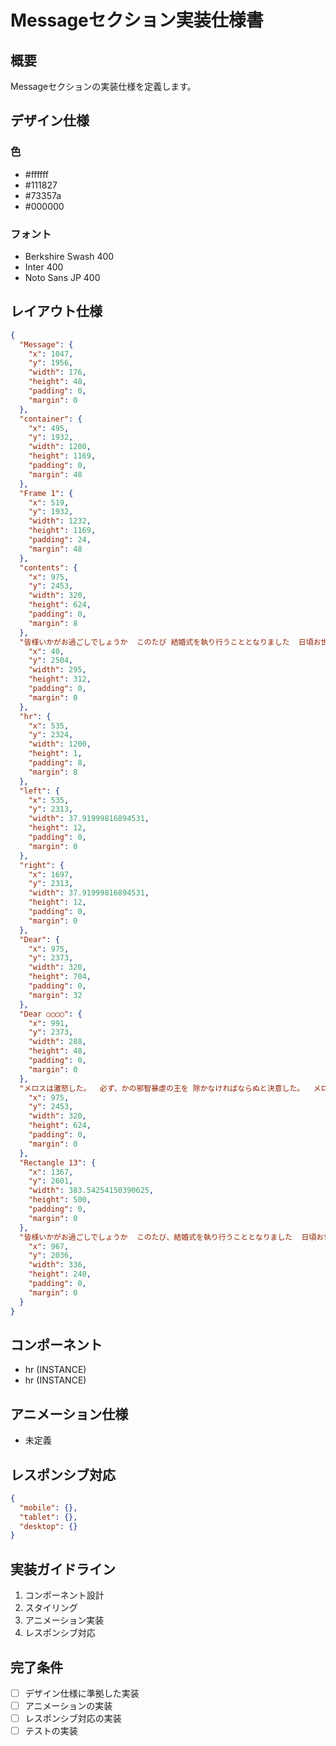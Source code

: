# Messageセクション実装仕様書

## 概要

Messageセクションの実装仕様を定義します。

## デザイン仕様

### 色

- #ffffff
- #111827
- #73357a
- #000000

### フォント

- Berkshire Swash 400
- Inter 400
- Noto Sans JP 400

## レイアウト仕様

```json
{
  "Message": {
    "x": 1047,
    "y": 1956,
    "width": 176,
    "height": 48,
    "padding": 0,
    "margin": 0
  },
  "container": {
    "x": 495,
    "y": 1932,
    "width": 1280,
    "height": 1169,
    "padding": 0,
    "margin": 48
  },
  "Frame 1": {
    "x": 519,
    "y": 1932,
    "width": 1232,
    "height": 1169,
    "padding": 24,
    "margin": 48
  },
  "contents": {
    "x": 975,
    "y": 2453,
    "width": 320,
    "height": 624,
    "padding": 0,
    "margin": 8
  },
  "皆様いかがお過ごしでしょうか  このたび 結婚式を執り行うこととなりました  日頃お世話になっております皆様に 私どもの門出をお見守りいただきたく ささやかながら小宴を催したく存じます  ご多用中 誠に恐縮ではございますが ぜひご出席いただきたく ご案内申し上げます": {
    "x": 40,
    "y": 2504,
    "width": 295,
    "height": 312,
    "padding": 0,
    "margin": 0
  },
  "hr": {
    "x": 535,
    "y": 2324,
    "width": 1200,
    "height": 1,
    "padding": 8,
    "margin": 8
  },
  "left": {
    "x": 535,
    "y": 2313,
    "width": 37.91999816894531,
    "height": 12,
    "padding": 0,
    "margin": 0
  },
  "right": {
    "x": 1697,
    "y": 2313,
    "width": 37.91999816894531,
    "height": 12,
    "padding": 0,
    "margin": 0
  },
  "Dear": {
    "x": 975,
    "y": 2373,
    "width": 320,
    "height": 704,
    "padding": 0,
    "margin": 32
  },
  "Dear ○○○○": {
    "x": 991,
    "y": 2373,
    "width": 288,
    "height": 48,
    "padding": 0,
    "margin": 0
  },
  "メロスは激怒した。  必ず、かの邪智暴虐の王を 除かなければならぬと決意した。  メロスには政治がわからぬ。 メロスは、村の牧人である。 笛を吹き、羊と遊んで暮して来た。 けれども邪悪に対しては、 人一倍に敏感であった。  きょう未明メロスは村を出発し、 野を越え山越え、 十里はなれた此シラクスの市にやって来た。  メロスには父も、母も無い。 女房も無い。 十六の、内気な妹と二人暮しだ。  この妹は、村の或る律気な一牧人を、 近々、花婿として迎える事になっていた。  結婚式も間近かなのである。 メロスは、それゆえ、 花嫁の衣裳やら祝宴の御馳走やらを買いに、 はるばる市にやって来たのだ。": {
    "x": 975,
    "y": 2453,
    "width": 320,
    "height": 624,
    "padding": 0,
    "margin": 0
  },
  "Rectangle 13": {
    "x": 1367,
    "y": 2601,
    "width": 383.54254150390625,
    "height": 500,
    "padding": 0,
    "margin": 0
  },
  "皆様いかがお過ごしでしょうか  このたび、結婚式を執り行うこととなりました  日頃お世話になっております皆様に 私どもの門出をお見守りいただきたく ささやかながら小宴を催したく存じます  ご多用中、誠に恐縮ではございますが ぜひご出席いただきたく、ご案内申し上げます": {
    "x": 967,
    "y": 2036,
    "width": 336,
    "height": 240,
    "padding": 0,
    "margin": 0
  }
}
```

## コンポーネント

- hr (INSTANCE)
- hr (INSTANCE)

## アニメーション仕様

- 未定義

## レスポンシブ対応

```json
{
  "mobile": {},
  "tablet": {},
  "desktop": {}
}
```

## 実装ガイドライン

1. コンポーネント設計
2. スタイリング
3. アニメーション実装
4. レスポンシブ対応

## 完了条件

- [ ] デザイン仕様に準拠した実装
- [ ] アニメーションの実装
- [ ] レスポンシブ対応の実装
- [ ] テストの実装
